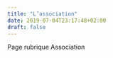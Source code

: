 ```yaml
---
title: "L’association"
date: 2019-07-04T23:17:48+02:00
draft: false
---
```

Page rubrique Association
